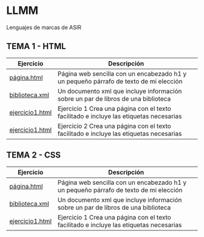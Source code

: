 # LLMM
Lenguajes de marcas de ASIR
## TEMA 1 - HTML
| Ejercicio | Descripción |
| --------- | ----------- | 
| [página.html](/tema1/pagina.html) | Página web sencilla con un encabezado h1 y un pequeño párrafo de texto de mi elección | 
| [biblioteca.xml](/tema1/biblioteca.xml) | Un documento xml que incluye información sobre un par de libros de una biblioteca | 
| [ejercicio1.html](/tema1/ejercicio1.html) | Ejercicio 1 Crea una página con el texto facilitado e incluye las etiquetas necesarias | 
| [ejercicio1.html](/tema1/pagina.html) | Ejercicio 2 Crea una página con el texto facilitado e incluye las etiquetas necesarias | 

## TEMA 2 - CSS

Ejercicio | Descripción
----------|------------
[página.html](/tema1/pagina.html) | Página web sencilla con un encabezado h1 y un pequeño párrafo de texto de mi elección
[biblioteca.xml](/tema1/biblioteca.xml) | Un documento xml que incluye información sobre un par de libros de una biblioteca
[ejercicio1.html](/tema1/ejercicio1.html) | Ejercicio 1 Crea una página con el texto facilitado e incluye las etiquetas necesarias


